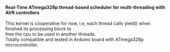 <b> Real-Time ATmega328p thread-based scheduler for multi-threading with AVR controllers </b> <br />
  <br />
This kernel is cooperative for now, i.e, each thread calls yield() when finished its processing block to <br />
free the cpu to be used in another threads. <br />
Totally compatible and tested in Arduino board with ATmega328p microcontroller. <br />
